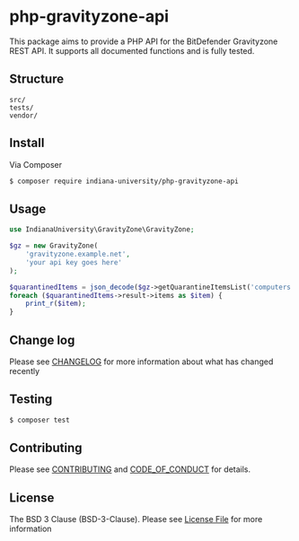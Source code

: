 # php-gravityzone-api
This package aims to provide a PHP API for the BitDefender Gravityzone REST API.
It supports all documented functions and is fully tested.

## Structure
```
src/
tests/
vendor/
```

## Install

Via Composer

```bash
$ composer require indiana-university/php-gravityzone-api
```

## Usage

```php
use IndianaUniversity\GravityZone\GravityZone;

$gz = new GravityZone(
    'gravityzone.example.net',
    'your api key goes here'
);

$quarantinedItems = json_decode($gz->getQuarantineItemsList('computers'));
foreach ($quarantinedItems->result->items as $item) {
    print_r($item);
}
```

## Change log
Please see [CHANGELOG](CHANGELOG.md) for more information about what has changed
recently

## Testing
```bash
$ composer test
```

## Contributing
Please see [CONTRIBUTING](CONTRIBUTING.md) and 
[CODE_OF_CONDUCT](CODE_OF_CONDUCT.md) for details.

## License
The BSD 3 Clause (BSD-3-Clause). Please see [License File](LICENSE.md) for more
information

